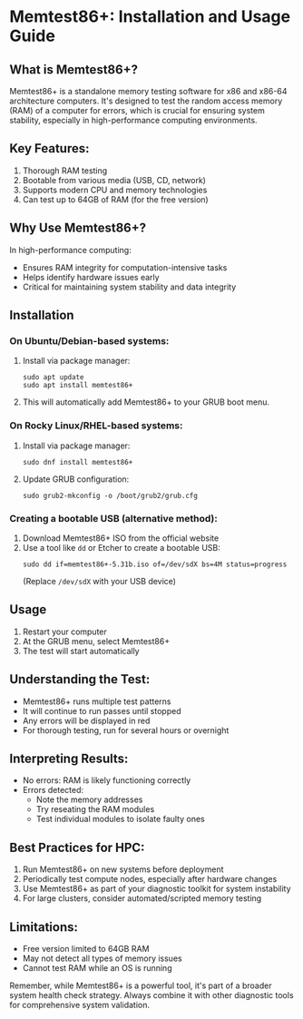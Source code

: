 # Memtest86+: Installation and Usage Guide

## What is Memtest86+?

Memtest86+ is a standalone memory testing software for x86 and x86-64 architecture computers. It's designed to test the random access memory (RAM) of a computer for errors, which is crucial for ensuring system stability, especially in high-performance computing environments.

## Key Features:

1. Thorough RAM testing
2. Bootable from various media (USB, CD, network)
3. Supports modern CPU and memory technologies
4. Can test up to 64GB of RAM (for the free version)

## Why Use Memtest86+?

In high-performance computing:
- Ensures RAM integrity for computation-intensive tasks
- Helps identify hardware issues early
- Critical for maintaining system stability and data integrity

## Installation

### On Ubuntu/Debian-based systems:

1. Install via package manager:
   ```
   sudo apt update
   sudo apt install memtest86+
   ```

2. This will automatically add Memtest86+ to your GRUB boot menu.

### On Rocky Linux/RHEL-based systems:

1. Install via package manager:
   ```
   sudo dnf install memtest86+
   ```

2. Update GRUB configuration:
   ```
   sudo grub2-mkconfig -o /boot/grub2/grub.cfg
   ```

### Creating a bootable USB (alternative method):

1. Download Memtest86+ ISO from the official website
2. Use a tool like `dd` or Etcher to create a bootable USB:
   ```
   sudo dd if=memtest86+-5.31b.iso of=/dev/sdX bs=4M status=progress
   ```
   (Replace `/dev/sdX` with your USB device)

## Usage

1. Restart your computer
2. At the GRUB menu, select Memtest86+
3. The test will start automatically

## Understanding the Test:

- Memtest86+ runs multiple test patterns
- It will continue to run passes until stopped
- Any errors will be displayed in red
- For thorough testing, run for several hours or overnight

## Interpreting Results:

- No errors: RAM is likely functioning correctly
- Errors detected: 
  - Note the memory addresses
  - Try reseating the RAM modules
  - Test individual modules to isolate faulty ones

## Best Practices for HPC:

1. Run Memtest86+ on new systems before deployment
2. Periodically test compute nodes, especially after hardware changes
3. Use Memtest86+ as part of your diagnostic toolkit for system instability
4. For large clusters, consider automated/scripted memory testing

## Limitations:

- Free version limited to 64GB RAM
- May not detect all types of memory issues
- Cannot test RAM while an OS is running

Remember, while Memtest86+ is a powerful tool, it's part of a broader system health check strategy. Always combine it with other diagnostic tools for comprehensive system validation.
